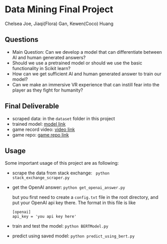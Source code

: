# Data Mining Final Project

Chelsea Joe, Jiaqi(Flora) Gan, Kewen(Coco) Huang

## Questions
- Main Question: Can we develop a model that can differentiate between AI and human generated answers?
- Should we use a pretrained model or should we use the basic functionality in Scikit learn?
- How can we get sufficient AI and human generated answer to train our model?
- Can we make an immersive VR experience that can instill fear into the player as they fight for humanity?


## Final Deliverable
- scraped data: in the `dataset` folder in this project
- trained model: [model link](https://drive.google.com/file/d/1v5MKOQWS7QCLrjBnsA52cXpsmim3fpz5/view?usp=sharing)
- game record video: [video link](https://drive.google.com/file/d/1yMtKrH_1vQNTIWOQPleaeZu5j9gJtD7W/view?usp=sharing)
- game repo: [game repo link](https://github.com/JiaqiFlora/AITakeOver_Datamining_Game)

## Usage
Some important usage of this project are as following:
- scrape the data from stack exchange: ` python stack_exchange_scraper.py`
- get the OpenAI answer: `python get_openai_answer.py`
        
    but you first need to create a `config.txt` file in the root directory, and put your OpenAI api key there. The format in this file is like
    ```
    [openai]
    api_key = 'you api key here'
    ```
- train and test the model: `python BERTModel.py`
- predict using saved model: `python predict_using_bert.py`
